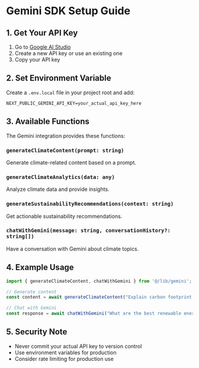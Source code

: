 # Gemini SDK Setup Guide

## 1. Get Your API Key
1. Go to [Google AI Studio](https://makersuite.google.com/app/apikey)
2. Create a new API key or use an existing one
3. Copy your API key

## 2. Set Environment Variable
Create a `.env.local` file in your project root and add:
```
NEXT_PUBLIC_GEMINI_API_KEY=your_actual_api_key_here
```

## 3. Available Functions

The Gemini integration provides these functions:

### `generateClimateContent(prompt: string)`
Generate climate-related content based on a prompt.

### `generateClimateAnalytics(data: any)`
Analyze climate data and provide insights.

### `generateSustainabilityRecommendations(context: string)`
Get actionable sustainability recommendations.

### `chatWithGemini(message: string, conversationHistory?: string[])`
Have a conversation with Gemini about climate topics.

## 4. Example Usage

```typescript
import { generateClimateContent, chatWithGemini } from '@/lib/gemini';

// Generate content
const content = await generateClimateContent("Explain carbon footprint reduction");

// Chat with Gemini
const response = await chatWithGemini("What are the best renewable energy sources?");
```

## 5. Security Note
- Never commit your actual API key to version control
- Use environment variables for production
- Consider rate limiting for production use
